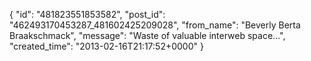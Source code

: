  {
   "id": "481823551853582",
   "post_id": "462493170453287_481602425209028",
   "from_name": "Beverly Berta Braakschmack",
   "message": "Waste of valuable interweb space...",
   "created_time": "2013-02-16T21:17:52+0000"
 }
